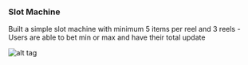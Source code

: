 ### Slot Machine

Built a simple slot machine with minimum 5 items per reel and 3 reels - Users are able to bet min or max and have their total update

![alt tag](media/cards.jpg)

